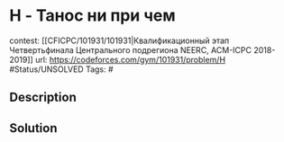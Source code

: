# H - Танос ни при чем

contest: [[CFICPC/101931/101931|Квалификационный этап Четвертьфинала Центрального подрегиона NEERC, ACM-ICPC 2018-2019]]
url: https://codeforces.com/gym/101931/problem/H
#Status/UNSOLVED
Tags: #

## Description

## Solution

